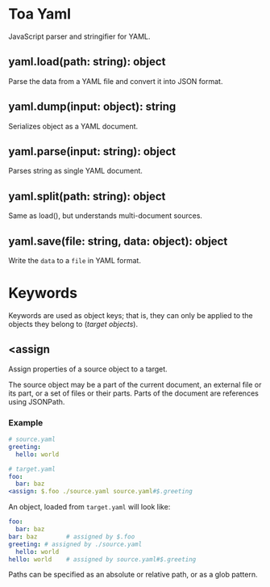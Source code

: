 # Toa Yaml

JavaScript parser and stringifier for YAML.

## yaml.load(path: string): object

Parse the data from a YAML file and convert it into JSON format.

## yaml.dump(input: object): string

Serializes object as a YAML document.

## yaml.parse(input: string): object

Parses string as single YAML document.

## yaml.split(path: string): object

Same as load(), but understands multi-document sources.

## yaml.save(file: string, data: object): object

Write the `data` to a `file` in YAML format.

# Keywords

Keywords are used as object keys; that is, they can only be applied to the objects they belong to (*target objects*).

## <assign

Assign properties of a source object to a target.

The source object may be a part of the current document, an external file or its part, or a set of files or their parts.
Parts of the document are references using JSONPath.

### Example

```yaml
# source.yaml
greeting:
  hello: world
```

```yaml
# target.yaml
foo:
  bar: baz
<assign: $.foo ./source.yaml source.yaml#$.greeting
```

An object, loaded from `target.yaml` will look like:

```yaml
foo:
  bar: baz
bar: baz        # assigned by $.foo
greeting: # assigned by ./source.yaml
  hello: world
hello: world    # assigned by source.yaml#$.greeting
```

Paths can be specified as an absolute or relative path, or as a glob pattern.
